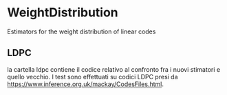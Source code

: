 # WeightDistribution
Estimators for the weight distribution of linear codes


## LDPC
la cartella ldpc contiene il codice relativo al confronto fra i nuovi stimatori e quello vecchio. I test sono effettuati su codici LDPC presi da https://www.inference.org.uk/mackay/CodesFiles.html.
